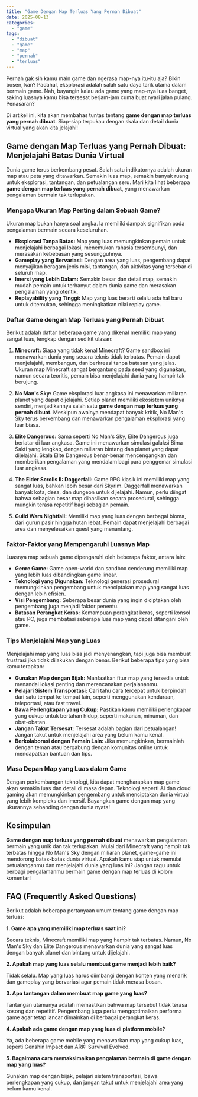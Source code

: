 ```yaml
---
title: "Game Dengan Map Terluas Yang Pernah Dibuat"
date: 2025-08-13
categories: 
  - "game"
tags: 
  - "dibuat"
  - "game"
  - "map"
  - "pernah"
  - "terluas"
---
```


Pernah gak sih kamu main game dan ngerasa map-nya itu-itu aja? Bikin bosen, kan? Padahal, eksplorasi adalah salah satu daya tarik utama dalam bermain game. Nah, bayangin kalau ada game yang map-nya luas banget, saking luasnya kamu bisa tersesat berjam-jam cuma buat nyari jalan pulang. Penasaran?

Di artikel ini, kita akan membahas tuntas tentang **game dengan map terluas yang pernah dibuat**. Siap-siap terpukau dengan skala dan detail dunia virtual yang akan kita jelajahi!

## Game dengan Map Terluas yang Pernah Dibuat: Menjelajahi Batas Dunia Virtual

Dunia game terus berkembang pesat. Salah satu indikatornya adalah ukuran map atau peta yang ditawarkan. Semakin luas map, semakin banyak ruang untuk eksplorasi, tantangan, dan petualangan seru. Mari kita lihat beberapa **game dengan map terluas yang pernah dibuat**, yang menawarkan pengalaman bermain tak terlupakan.

### Mengapa Ukuran Map Penting dalam Sebuah Game?

Ukuran map bukan hanya soal angka. Ia memiliki dampak signifikan pada pengalaman bermain secara keseluruhan.

- **Eksplorasi Tanpa Batas:** Map yang luas memungkinkan pemain untuk menjelajahi berbagai lokasi, menemukan rahasia tersembunyi, dan merasakan kebebasan yang sesungguhnya.
- **Gameplay yang Bervariasi:** Dengan area yang luas, pengembang dapat menyajikan beragam jenis misi, tantangan, dan aktivitas yang tersebar di seluruh map.
- **Imersi yang Lebih Dalam:** Semakin besar dan detail map, semakin mudah pemain untuk terhanyut dalam dunia game dan merasakan pengalaman yang otentik.
- **Replayability yang Tinggi:** Map yang luas berarti selalu ada hal baru untuk ditemukan, sehingga meningkatkan nilai replay game.

### Daftar Game dengan Map Terluas yang Pernah Dibuat

Berikut adalah daftar beberapa game yang dikenal memiliki map yang sangat luas, lengkap dengan sedikit ulasan:

1. **Minecraft:** Siapa yang tidak kenal Minecraft? Game sandbox ini menawarkan dunia yang secara teknis tidak terbatas. Pemain dapat menjelajahi, membangun, dan berkreasi tanpa batasan yang jelas. Ukuran map Minecraft sangat bergantung pada seed yang digunakan, namun secara teoritis, pemain bisa menjelajahi dunia yang hampir tak berujung.
    
2. **No Man's Sky:** Game eksplorasi luar angkasa ini menawarkan miliaran planet yang dapat dijelajahi. Setiap planet memiliki ekosistem uniknya sendiri, menjadikannya salah satu **game dengan map terluas yang pernah dibuat**. Meskipun awalnya mendapat banyak kritik, No Man's Sky terus berkembang dan menawarkan pengalaman eksplorasi yang luar biasa.
    
3. **Elite Dangerous:** Sama seperti No Man's Sky, Elite Dangerous juga berlatar di luar angkasa. Game ini menawarkan simulasi galaksi Bima Sakti yang lengkap, dengan miliaran bintang dan planet yang dapat dijelajahi. Skala Elite Dangerous benar-benar mencengangkan dan memberikan pengalaman yang mendalam bagi para penggemar simulasi luar angkasa.
    
4. **The Elder Scrolls II: Daggerfall:** Game RPG klasik ini memiliki map yang sangat luas, bahkan lebih besar dari Skyrim. Daggerfall menawarkan banyak kota, desa, dan dungeon untuk dijelajahi. Namun, perlu diingat bahwa sebagian besar map dihasilkan secara prosedural, sehingga mungkin terasa repetitif bagi sebagian pemain.
    
5. **Guild Wars Nightfall:** Memiliki map yang luas dengan berbagai bioma, dari gurun pasir hingga hutan lebat. Pemain dapat menjelajahi berbagai area dan menyelesaikan quest yang menantang.
    

### Faktor-Faktor yang Mempengaruhi Luasnya Map

Luasnya map sebuah game dipengaruhi oleh beberapa faktor, antara lain:

- **Genre Game:** Game open-world dan sandbox cenderung memiliki map yang lebih luas dibandingkan game linear.
- **Teknologi yang Digunakan:** Teknologi generasi prosedural memungkinkan pengembang untuk menciptakan map yang sangat luas dengan lebih efisien.
- **Visi Pengembang:** Seberapa besar dunia yang ingin diciptakan oleh pengembang juga menjadi faktor penentu.
- **Batasan Perangkat Keras:** Kemampuan perangkat keras, seperti konsol atau PC, juga membatasi seberapa luas map yang dapat ditangani oleh game.

### Tips Menjelajahi Map yang Luas

Menjelajahi map yang luas bisa jadi menyenangkan, tapi juga bisa membuat frustrasi jika tidak dilakukan dengan benar. Berikut beberapa tips yang bisa kamu terapkan:

- **Gunakan Map dengan Bijak:** Manfaatkan fitur map yang tersedia untuk menandai lokasi penting dan merencanakan perjalananmu.
- **Pelajari Sistem Transportasi:** Cari tahu cara tercepat untuk berpindah dari satu tempat ke tempat lain, seperti menggunakan kendaraan, teleportasi, atau fast travel.
- **Bawa Perlengkapan yang Cukup:** Pastikan kamu memiliki perlengkapan yang cukup untuk bertahan hidup, seperti makanan, minuman, dan obat-obatan.
- **Jangan Takut Tersesat:** Tersesat adalah bagian dari petualangan! Jangan takut untuk menjelajahi area yang belum kamu kenal.
- **Berkolaborasi dengan Pemain Lain:** Jika memungkinkan, bermainlah dengan teman atau bergabung dengan komunitas online untuk mendapatkan bantuan dan tips.

### Masa Depan Map yang Luas dalam Game

Dengan perkembangan teknologi, kita dapat mengharapkan map game akan semakin luas dan detail di masa depan. Teknologi seperti AI dan cloud gaming akan memungkinkan pengembang untuk menciptakan dunia virtual yang lebih kompleks dan imersif. Bayangkan game dengan map yang ukurannya sebanding dengan dunia nyata!

## Kesimpulan

**Game dengan map terluas yang pernah dibuat** menawarkan pengalaman bermain yang unik dan tak terlupakan. Mulai dari Minecraft yang hampir tak terbatas hingga No Man's Sky dengan miliaran planet, game-game ini mendorong batas-batas dunia virtual. Apakah kamu siap untuk memulai petualanganmu dan menjelajahi dunia yang luas ini? Jangan ragu untuk berbagi pengalamanmu bermain game dengan map terluas di kolom komentar!

## FAQ (Frequently Asked Questions)

Berikut adalah beberapa pertanyaan umum tentang game dengan map terluas:

**1\. Game apa yang memiliki map terluas saat ini?**

Secara teknis, Minecraft memiliki map yang hampir tak terbatas. Namun, No Man's Sky dan Elite Dangerous menawarkan dunia yang sangat luas dengan banyak planet dan bintang untuk dijelajahi.

**2\. Apakah map yang luas selalu membuat game menjadi lebih baik?**

Tidak selalu. Map yang luas harus diimbangi dengan konten yang menarik dan gameplay yang bervariasi agar pemain tidak merasa bosan.

**3\. Apa tantangan dalam membuat map game yang luas?**

Tantangan utamanya adalah memastikan bahwa map tersebut tidak terasa kosong dan repetitif. Pengembang juga perlu mengoptimalkan performa game agar tetap lancar dimainkan di berbagai perangkat keras.

**4\. Apakah ada game dengan map yang luas di platform mobile?**

Ya, ada beberapa game mobile yang menawarkan map yang cukup luas, seperti Genshin Impact dan ARK: Survival Evolved.

**5\. Bagaimana cara memaksimalkan pengalaman bermain di game dengan map yang luas?**

Gunakan map dengan bijak, pelajari sistem transportasi, bawa perlengkapan yang cukup, dan jangan takut untuk menjelajahi area yang belum kamu kenal.
